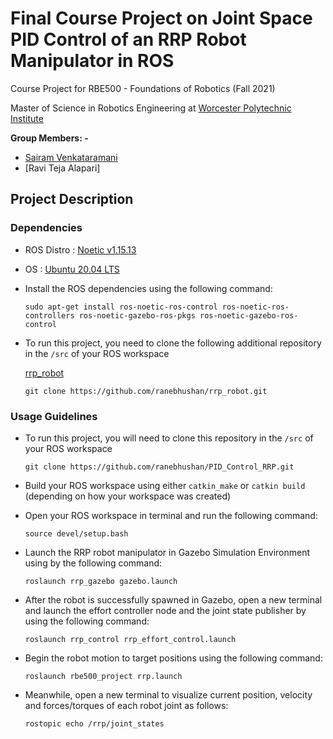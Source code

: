 # Final Course Project on Joint Space PID Control of an RRP Robot Manipulator in ROS

Course Project for RBE500 - Foundations of Robotics (Fall 2021)

Master of Science in Robotics Engineering at [Worcester Polytechnic Institute](https://www.wpi.edu/)

**Group Members: -**
- [Sairam Venkataramani](https://github.com/VictorSairam)
- [Ravi Teja Alapari]

## Project Description

### Dependencies

- ROS Distro : [Noetic v1.15.13](http://wiki.ros.org/noetic)
- OS : [Ubuntu 20.04 LTS](https://releases.ubuntu.com/20.04/)

- Install the ROS dependencies using the following command:

    ```
    sudo apt-get install ros-noetic-ros-control ros-noetic-ros-controllers ros-noetic-gazebo-ros-pkgs ros-noetic-gazebo-ros-control
    ```

- To run this project, you need to clone the following additional repository in the `/src` of your ROS workspace

    [rrp_robot](https://github.com/ranebhushan/rrp_robot.git)

    ```
    git clone https://github.com/ranebhushan/rrp_robot.git
    ```

### Usage Guidelines

- To run this project, you will need to clone this repository in the `/src` of your ROS workspace 
    ```
    git clone https://github.com/ranebhushan/PID_Control_RRP.git
    ```

- Build your ROS workspace using either `catkin_make` or `catkin build` (depending on how your workspace was created)

- Open your ROS workspace in terminal and run the following command:
    ```
    source devel/setup.bash
    ``` 

- Launch the RRP robot manipulator in Gazebo Simulation Environment using by the following command:
    ```
    roslaunch rrp_gazebo gazebo.launch
    ```

- After the robot is successfully spawned in Gazebo, open a new terminal and launch the effort controller node and the joint state publisher by using the following command:
    ```
    roslaunch rrp_control rrp_effort_control.launch
    ```

- Begin the robot motion to target positions using the following command:
    ```
    roslaunch rbe500_project rrp.launch
    ```

- Meanwhile, open a new terminal to visualize current position, velocity and forces/torques of each robot joint as follows:

    ```
    rostopic echo /rrp/joint_states
    ```